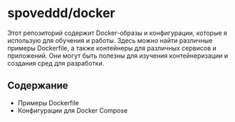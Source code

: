 # spoveddd/docker

Этот репозиторий содержит Docker-образы и конфигурации, которые я использую для обучения и работы. Здесь можно найти различные примеры Dockerfile, а также контейнеры для различных сервисов и приложений. Они могут быть полезны для изучения контейнеризации и создания сред для разработки.

## Содержание
- Примеры Dockerfile
- Конфигурации для Docker Compose
